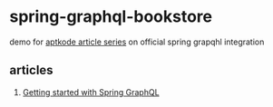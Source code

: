 # spring-graphql-bookstore
demo for [aptkode article series](https://aptkode.com/category/graphql/) on official spring grapqhl integration

## articles
1. [Getting started with Spring GraphQL](https://aptkode.com/getting-started-with-spring-graphql/)
